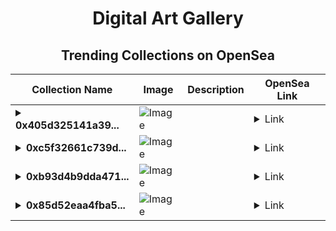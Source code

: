 <div align="center">

# Digital Art Gallery

## Trending Collections on OpenSea

| Collection Name                       | Image                                                                                     | Description                       | OpenSea Link                                                                                          |
|---------------------------------------|-------------------------------------------------------------------------------------------|-----------------------------------|--------------------------------------------------------------------------------------------------------|
| **<details><summary>0x405d325141a39...</summary>0x405d325141a39b4de2573fcbce7093334fda9475</details>** | ![Image](https://i2.seadn.io/optimism/0xf2bc31a6b37c6b4ab676fb38aa5a5960847d1b6a/e7569628e409429926c9300e776192/63e7569628e409429926c9300e776192.png?w=200&auto=format) |  | <details><summary>Link</summary>[0x405d325141a39b4de2573fcbce7093334fda9475](https://opensea.io/collection/0x405d325141a39b4de2573fcbce7093334fda9475)</details> |
| **<details><summary>0xc5f32661c739d...</summary>0xc5f32661c739d7550b4aa792607e426ef700982f</details>** | ![Image](https://i2.seadn.io/optimism/0xf2bc31a6b37c6b4ab676fb38aa5a5960847d1b6a/e7569628e409429926c9300e776192/63e7569628e409429926c9300e776192.png?w=200&auto=format) |  | <details><summary>Link</summary>[0xc5f32661c739d7550b4aa792607e426ef700982f](https://opensea.io/collection/0xc5f32661c739d7550b4aa792607e426ef700982f)</details> |
| **<details><summary>0xb93d4b9dda471...</summary>0xb93d4b9dda4715c2f264bad3c9e8e78051bc7c55</details>** | ![Image](https://i2.seadn.io/optimism/0xf2bc31a6b37c6b4ab676fb38aa5a5960847d1b6a/e7569628e409429926c9300e776192/63e7569628e409429926c9300e776192.png?w=200&auto=format) |  | <details><summary>Link</summary>[0xb93d4b9dda4715c2f264bad3c9e8e78051bc7c55](https://opensea.io/collection/0xb93d4b9dda4715c2f264bad3c9e8e78051bc7c55)</details> |
| **<details><summary>0x85d52eaa4fba5...</summary>0x85d52eaa4fba5c86c0d45ca794878659cb66c270</details>** | ![Image](https://i2.seadn.io/optimism/0xf2bc31a6b37c6b4ab676fb38aa5a5960847d1b6a/e7569628e409429926c9300e776192/63e7569628e409429926c9300e776192.png?w=200&auto=format) |  | <details><summary>Link</summary>[0x85d52eaa4fba5c86c0d45ca794878659cb66c270](https://opensea.io/collection/0x85d52eaa4fba5c86c0d45ca794878659cb66c270)</details> |

</div>